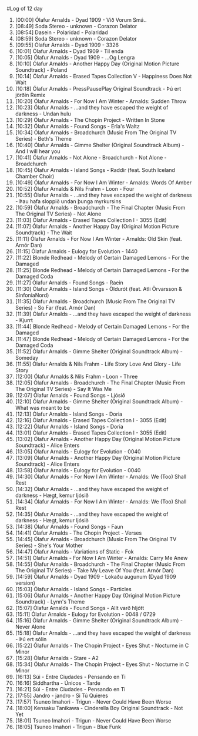 #Log of 12 day

1. [00:00] Ólafur Arnalds - Dyad 1909 - Við Vorum Smá..
1. [08:49] Soda Stereo - unknown - Corazon Delator
1. [08:54] Dasein - Polaridad - Polaridad
1. [08:59] Soda Stereo - unknown - Corazon Delator
1. [09:55] Ólafur Arnalds - Dyad 1909 - 3326
1. [10:01] Ólafur Arnalds - Dyad 1909 - Til enda
1. [10:05] Ólafur Arnalds - Dyad 1909 - ...Og Lengra
1. [10:10] Ólafur Arnalds - Another Happy Day (Original Motion Picture Soundtrack) - Poland
1. [10:14] Ólafur Arnalds - Erased Tapes Collection V - Happiness Does Not Wait
1. [10:18] Ólafur Arnalds - PressPausePlay Original Soundtrack - Þú ert jörðin Remix
1. [10:20] Ólafur Arnalds - For Now I Am Winter - Arnalds: Sudden Throw
1. [10:23] Ólafur Arnalds - ...and they have escaped the weight of darkness - Undan hulu
1. [10:29] Ólafur Arnalds - The Chopin Project - Written In Stone
1. [10:32] Ólafur Arnalds - Found Songs - Erla's Waltz
1. [10:34] Ólafur Arnalds - Broadchurch (Music From The Original TV Series) - Beth's Theme
1. [10:40] Ólafur Arnalds - Gimme Shelter (Original Soundtrack Album) - And I will hear you
1. [10:41] Ólafur Arnalds - Not Alone - Broadchurch - Not Alone - Broadchurch
1. [10:45] Ólafur Arnalds - Island Songs - Raddir (feat. South Iceland Chamber Choir)
1. [10:49] Ólafur Arnalds - For Now I Am Winter - Arnalds: Words Of Amber
1. [10:52] Ólafur Arnalds & Nils Frahm - Loon - Four
1. [10:55] Ólafur Arnalds - ...and they have escaped the weight of darkness - Þau hafa sloppið undan þunga myrkursins
1. [10:59] Ólafur Arnalds - Broadchurch - The Final Chapter (Music From The Original TV Series) - Not Alone
1. [11:03] Ólafur Arnalds - Erased Tapes Collection I - 3055 (Edit)
1. [11:07] Ólafur Arnalds - Another Happy Day (Original Motion Picture Soundtrack) - The Wait
1. [11:11] Ólafur Arnalds - For Now I Am Winter - Arnalds: Old Skin (feat. Arnór Dan)
1. [11:15] Ólafur Arnalds - Eulogy for Evolution - 1440
1. [11:22] Blonde Redhead - Melody of Certain Damaged Lemons - For the Damaged
1. [11:25] Blonde Redhead - Melody of Certain Damaged Lemons - For the Damaged Coda
1. [11:27] Ólafur Arnalds - Found Songs - Raein
1. [11:30] Ólafur Arnalds - Island Songs - Öldurót (feat. Atli Örvarsson & SinfoniaNord)
1. [11:35] Ólafur Arnalds - Broadchurch (Music From The Original TV Series) - So Far (feat. Arnór Dan)
1. [11:39] Ólafur Arnalds - ...and they have escaped the weight of darkness - Kjurrt
1. [11:44] Blonde Redhead - Melody of Certain Damaged Lemons - For the Damaged
1. [11:47] Blonde Redhead - Melody of Certain Damaged Lemons - For the Damaged Coda
1. [11:52] Ólafur Arnalds - Gimme Shelter (Original Soundtrack Album) - Someday
1. [11:55] Ólafur Arnalds & Nils Frahm - Life Story Love And Glory - Life Story
1. [12:00] Ólafur Arnalds & Nils Frahm - Loon - Three
1. [12:05] Ólafur Arnalds - Broadchurch - The Final Chapter (Music From The Original TV Series) - Say It Was Me
1. [12:07] Ólafur Arnalds - Found Songs - Ljósið
1. [12:10] Ólafur Arnalds - Gimme Shelter (Original Soundtrack Album) - What was meant to be
1. [12:13] Ólafur Arnalds - Island Songs - Doria
1. [12:16] Ólafur Arnalds - Erased Tapes Collection I - 3055 (Edit)
1. [12:22] Ólafur Arnalds - Island Songs - Doria
1. [13:01] Ólafur Arnalds - Erased Tapes Collection I - 3055 (Edit)
1. [13:02] Ólafur Arnalds - Another Happy Day (Original Motion Picture Soundtrack) - Alice Enters
1. [13:05] Ólafur Arnalds - Eulogy for Evolution - 0040
1. [13:09] Ólafur Arnalds - Another Happy Day (Original Motion Picture Soundtrack) - Alice Enters
1. [13:58] Ólafur Arnalds - Eulogy for Evolution - 0040
1. [14:30] Ólafur Arnalds - For Now I Am Winter - Arnalds: We (Too) Shall Rest
1. [14:32] Ólafur Arnalds - ...and they have escaped the weight of darkness - Hægt, kemur ljósið
1. [14:34] Ólafur Arnalds - For Now I Am Winter - Arnalds: We (Too) Shall Rest
1. [14:35] Ólafur Arnalds - ...and they have escaped the weight of darkness - Hægt, kemur ljósið
1. [14:38] Ólafur Arnalds - Found Songs - Faun
1. [14:41] Ólafur Arnalds - The Chopin Project - Verses
1. [14:45] Ólafur Arnalds - Broadchurch (Music From The Original TV Series) - She's Your Mother
1. [14:47] Ólafur Arnalds - Variations of Static - Fok
1. [14:51] Ólafur Arnalds - For Now I Am Winter - Arnalds: Carry Me Anew
1. [14:55] Ólafur Arnalds - Broadchurch - The Final Chapter (Music From The Original TV Series) - Take My Leave Of You (feat. Arnór Dan)
1. [14:59] Ólafur Arnalds - Dyad 1909 - Lokaðu augunum (Dyad 1909 version)
1. [15:03] Ólafur Arnalds - Island Songs - Particles
1. [15:06] Ólafur Arnalds - Another Happy Day (Original Motion Picture Soundtrack) - Lynn's Theme
1. [15:07] Ólafur Arnalds - Found Songs - Allt varð hljótt
1. [15:11] Ólafur Arnalds - Eulogy for Evolution - 0048 / 0729
1. [15:16] Ólafur Arnalds - Gimme Shelter (Original Soundtrack Album) - Never Alone
1. [15:18] Ólafur Arnalds - ...and they have escaped the weight of darkness - Þú ert sólin
1. [15:22] Ólafur Arnalds - The Chopin Project - Eyes Shut - Nocturne in C Minor
1. [15:28] Ólafur Arnalds - Stare - A2
1. [15:34] Ólafur Arnalds - The Chopin Project - Eyes Shut - Nocturne in C Minor
1. [16:13] Súi - Entre Ciudades - Pensando en Ti
1. [16:16] Siddhartha - Únicos - Tarde
1. [16:21] Súi - Entre Ciudades - Pensando en Ti
1. [17:55] Jandro - jandro - Si Tú Quieres
1. [17:57] Tsuneo Imahori - Trigun - Never Could Have Been Worse
1. [18:00] Kensaku Tanikawa - Cinderella Boy Original Soundtrack - Not Yet
1. [18:01] Tsuneo Imahori - Trigun - Never Could Have Been Worse
1. [18:05] Tsuneo Imahori - Trigun - Blue Funk
